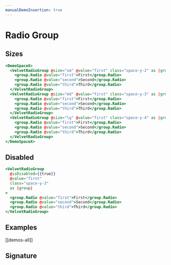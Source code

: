 ```yaml
---
manualDemoInsertion: true
---
```


# Radio Group

## Sizes

```hbs preview-template
<DemoSpaceX>
  <VelvetRadioGroup @size="sm" @value="first" class="space-y-2" as |group|>
    <group.Radio @value="first">First</group.Radio>
    <group.Radio @value="second">Second</group.Radio>
    <group.Radio @value="third">Third</group.Radio>
  </VelvetRadioGroup>
  <VelvetRadioGroup @size="md" @value="first" class="space-y-3" as |group|>
    <group.Radio @value="first">First</group.Radio>
    <group.Radio @value="second">Second</group.Radio>
    <group.Radio @value="third">Third</group.Radio>
  </VelvetRadioGroup>
  <VelvetRadioGroup @size="lg" @value="first" class="space-y-4" as |group|>
    <group.Radio @value="first">First</group.Radio>
    <group.Radio @value="second">Second</group.Radio>
    <group.Radio @value="third">Third</group.Radio>
  </VelvetRadioGroup>
</DemoSpaceX>
```

## Disabled

```hbs preview-template
<VelvetRadioGroup
  @isDisabled={{true}}
  @value="first"
  class="space-y-3"
  as |group|
>
  <group.Radio @value="first">First</group.Radio>
  <group.Radio @value="second">Second</group.Radio>
  <group.Radio @value="third">Third</group.Radio>
</VelvetRadioGroup>
```

## Examples

[[demos-all]]

## Signature

<!-- component-signature: velvet-radio-group -->

